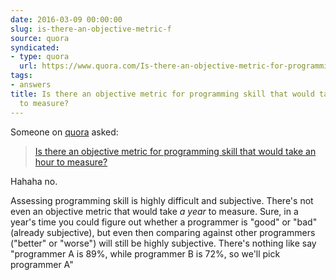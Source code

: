```yaml
---
date: 2016-03-09 00:00:00
slug: is-there-an-objective-metric-f
source: quora
syndicated:
- type: quora
  url: https://www.quora.com/Is-there-an-objective-metric-for-programming-skill-that-would-take-an-hour-to-measure/answer/Roy-Tang
tags:
- answers
title: Is there an objective metric for programming skill that would take an hour
  to measure?
---
```


Someone on [quora](https://quora.com) asked:

> [Is there an objective metric for programming skill that would take an hour to measure?](https://www.quora.com/Is-there-an-objective-metric-for-programming-skill-that-would-take-an-hour-to-measure/answer/Roy-Tang)


Hahaha no.

Assessing programming skill is highly difficult and subjective. There's not even an objective metric that would take *a year* to measure. Sure, in a year's time you could figure out whether a programmer is "good" or "bad" (already subjective), but even then comparing against other programmers ("better" or "worse") will still be highly subjective. There's nothing like say "programmer A is 89%, while programmer B is 72%, so we'll pick programmer A"